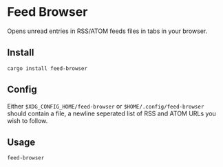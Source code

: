 # Feed Browser

Opens unread entries in RSS/ATOM feeds files in tabs in your browser.

## Install

```cargo install feed-browser```

## Config

Either `$XDG_CONFIG_HOME/feed-browser` or `$HOME/.config/feed-browser` should contain a file, a newline seperated list of RSS and ATOM URLs you wish to follow.

## Usage

```feed-browser```
